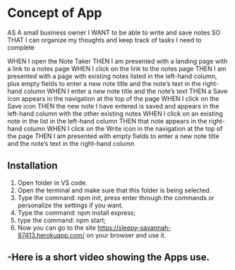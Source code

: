 # Concept of App
AS A small business owner
I WANT to be able to write and save notes
SO THAT I can organize my thoughts and keep track of tasks I need to complete


WHEN I open the Note Taker
THEN I am presented with a landing page with a link to a notes page
WHEN I click on the link to the notes page
THEN I am presented with a page with existing notes listed in the left-hand column, plus empty fields to enter a new note title and the note’s text in the right-hand column
WHEN I enter a new note title and the note’s text
THEN a Save icon appears in the navigation at the top of the page
WHEN I click on the Save icon
THEN the new note I have entered is saved and appears in the left-hand column with the other existing notes
WHEN I click on an existing note in the list in the left-hand column
THEN that note appears in the right-hand column
WHEN I click on the Write icon in the navigation at the top of the page
THEN I am presented with empty fields to enter a new note title and the note’s text in the right-hand column

## Installation

1. Open folder in VS code.
2. Open the terminal and make sure that this folder is being selected.
3. Type the command: npm init, press enter through the commands or personalize the settings if you want.
4. Type the command: npm install express;
5. type the command: npm start;
6. Now you can go to the site https://sleepy-savannah-87413.herokuapp.com/ on your browser and use it.

### 
-Here is a short video showing the Apps use.
-